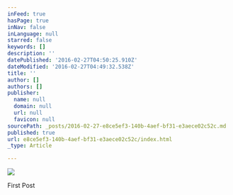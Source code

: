 ```yaml
---
inFeed: true
hasPage: true
inNav: false
inLanguage: null
starred: false
keywords: []
description: ''
datePublished: '2016-02-27T04:50:25.910Z'
dateModified: '2016-02-27T04:49:32.538Z'
title: ''
author: []
authors: []
publisher:
  name: null
  domain: null
  url: null
  favicon: null
sourcePath: _posts/2016-02-27-e8ce5ef3-140b-4aef-bf31-e3aece02c52c.md
published: true
url: e8ce5ef3-140b-4aef-bf31-e3aece02c52c/index.html
_type: Article

---
```

![](https://the-grid-user-content.s3-us-west-2.amazonaws.com/b23d1e96-99aa-4f05-b654-74cada7af21f.jpg)

First Post